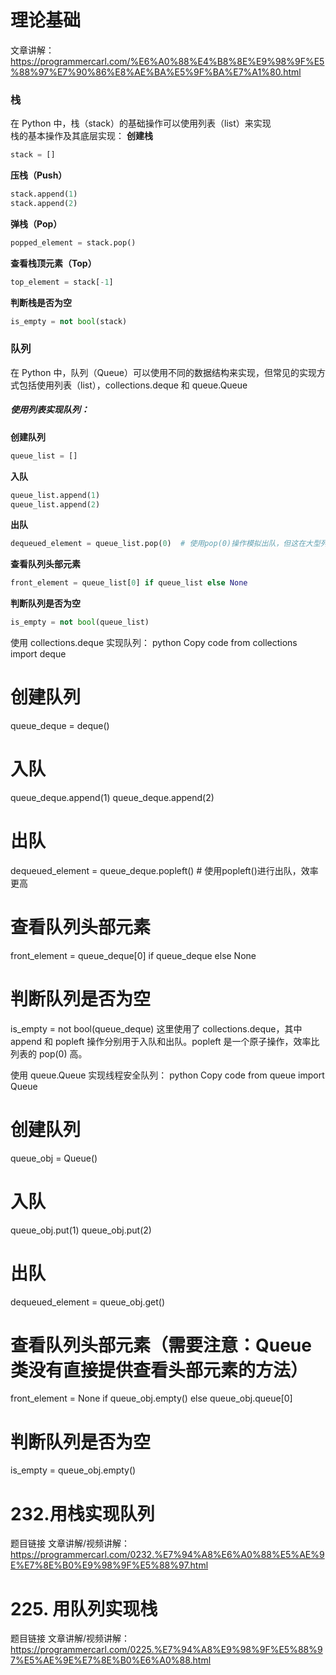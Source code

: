 # 理论基础 
文章讲解：https://programmercarl.com/%E6%A0%88%E4%B8%8E%E9%98%9F%E5%88%97%E7%90%86%E8%AE%BA%E5%9F%BA%E7%A1%80.html   
### 栈
在 Python 中，栈（stack）的基础操作可以使用列表（list）来实现  
栈的基本操作及其底层实现： 
**创建栈**  
```python
stack = []
```
**压栈（Push）**
```python
stack.append(1)
stack.append(2)
```
**弹栈（Pop）**
```python
popped_element = stack.pop()
```
**查看栈顶元素（Top）**
```python
top_element = stack[-1]
```
**判断栈是否为空**
```python
is_empty = not bool(stack)
```

### 队列
在 Python 中，队列（Queue）可以使用不同的数据结构来实现，但常见的实现方式包括使用列表（list），collections.deque 和 queue.Queue  

##### 使用列表实现队列：
**创建队列**
```Python
queue_list = []
```
**入队**
```Python
queue_list.append(1)
queue_list.append(2)
```
**出队**
```Python
dequeued_element = queue_list.pop(0)  # 使用pop(0)操作模拟出队，但这在大型列表中可能效率较低
```
**查看队列头部元素**
```Python
front_element = queue_list[0] if queue_list else None
```
**判断队列是否为空**
```Python
is_empty = not bool(queue_list)
```

使用 collections.deque 实现队列：
python
Copy code
from collections import deque

# 创建队列
queue_deque = deque()

# 入队
queue_deque.append(1)
queue_deque.append(2)

# 出队
dequeued_element = queue_deque.popleft()  # 使用popleft()进行出队，效率更高

# 查看队列头部元素
front_element = queue_deque[0] if queue_deque else None

# 判断队列是否为空
is_empty = not bool(queue_deque)
这里使用了 collections.deque，其中 append 和 popleft 操作分别用于入队和出队。popleft 是一个原子操作，效率比列表的 pop(0) 高。

使用 queue.Queue 实现线程安全队列：
python
Copy code
from queue import Queue

# 创建队列
queue_obj = Queue()

# 入队
queue_obj.put(1)
queue_obj.put(2)

# 出队
dequeued_element = queue_obj.get()

# 查看队列头部元素（需要注意：Queue类没有直接提供查看头部元素的方法）
front_element = None if queue_obj.empty() else queue_obj.queue[0]

# 判断队列是否为空
is_empty = queue_obj.empty()

# 232.用栈实现队列 
题目链接
文章讲解/视频讲解：https://programmercarl.com/0232.%E7%94%A8%E6%A0%88%E5%AE%9E%E7%8E%B0%E9%98%9F%E5%88%97.html   

# 225. 用队列实现栈 
题目链接
文章讲解/视频讲解：https://programmercarl.com/0225.%E7%94%A8%E9%98%9F%E5%88%97%E5%AE%9E%E7%8E%B0%E6%A0%88.html  


